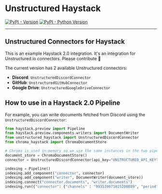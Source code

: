 # Unstructured Haystack

[![PyPI - Version](https://img.shields.io/pypi/v/unstructured-haystack.svg)](https://pypi.org/project/unstructured-haystack)
[![PyPI - Python Version](https://img.shields.io/pypi/pyversions/unstructured-haystack.svg)](https://pypi.org/project/unstructured-haystack)

-----

## Unstructured Connectors for Haystack

This is an example Haystack 2.0 integration. It's an integration for Unstructured.io connectors. Please contribute 🚀

The current version has 2 available Unstructured connectors:
- **Discord**: `UnstructuredDiscordConnector`
- **GitHub**: `UnstructuredGitHubConnector`
- **Google Drive**: `UnstructuredGoogleDriveConnector`

## How to use in a Haystack 2.0 Pipeline 
For example, you can write documents fetched from Discord using the `UnstructuredDiscordConnector`:

```python
from haystack.preview import Pipeline
from haystack.preview.components.writers import DocumentWriter
from unstructured_haystack import UnstructuredDiscordConnector
from chroma_haystack import ChromaDocumentStore

# Chroma is used in-memory so we use the same instances in the two pipelines below
document_store = ChromaDocumentStore()
connector = UnstructuredDiscordConnector(api_key="UNSTRUCTURED_API_KEY", discord_token="DISCORD_TOKEN")

indexing = Pipeline()
indexing.add_component("connector", connector)
indexing.add_component("writer", DocumentWriter(document_store))
indexing.connect("connector.documents", "writer.documents")
indexing.run({"connector": {"channels" : "993539071815200889", "period": 3, "output_dir" : "discord-example"}})
```